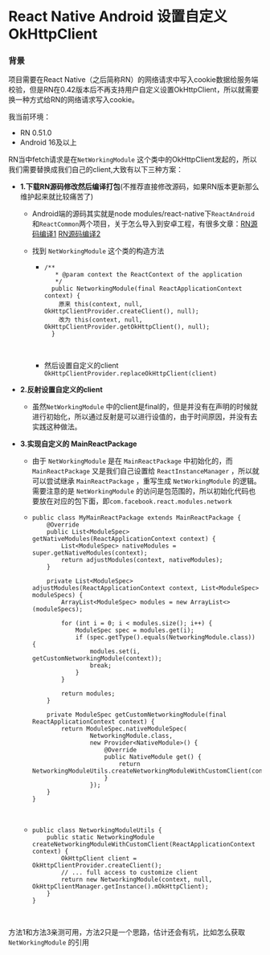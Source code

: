 # React Native Android 设置自定义OkHttpClient

### 背景

项目需要在React Native（之后简称RN）的网络请求中写入cookie数据给服务端校验，但是RN在0.42版本后不再支持用户自定义设置OkHttpClient，所以就需要换一种方式给RN的网络请求写入cookie。

我当前环境：

- RN 0.51.0
- Android 16及以上

RN当中fetch请求是在`NetWorkingModule` 这个类中的OkHttpClient发起的，所以我们需要替换成我们自己的client,大致有以下三种方案：

- **1.下载RN源码修改然后编译打包**(不推荐直接修改源码，如果RN版本更新那么维护起来就比较痛苦了)

  - Android端的源码其实就是node modules/react-native下`ReactAndroid`和`ReactCommon`两个项目，关于怎么导入到安卓工程，有很多文章：[RN源码编译1](https://www.jianshu.com/p/bd4bcdceba9b) [RN源码编译2](https://www.jianshu.com/p/fbd29a9799ee)

  - 找到 `NetWorkingModule` 这个类的构造方法

    - ```
      /**
         * @param context the ReactContext of the application
         */
        public NetworkingModule(final ReactApplicationContext context) {
          原来 this(context, null, OkHttpClientProvider.createClient(), null);
          改为 this(context, null, OkHttpClientProvider.getOkHttpClient(), null);
        }
      ```

      ​

    - 然后设置自定义的client `OkHttpClientProvider.replaceOkHttpClient(client)`

- **2.反射设置自定义的client**

  - 虽然`NetWorkingModule` 中的client是final的，但是并没有在声明的时候就进行初始化，所以通过反射是可以进行设值的，由于时间原因，并没有去实践这种做法。

- **3.实现自定义的 MainReactPackage**

  - 由于 `NetWorkingModule` 是在 `MainReactPackage` 中初始化的，而 `MainReactPackage` 又是我们自己设置给 `ReactInstanceManager` ，所以就可以尝试继承 `MainReactPackage` ，重写生成 `NetWorkingModule` 的逻辑。需要注意的是 `NetWorkingModule` 的访问是包范围的，所以初始化代码也要放在对应的包下面，即`com.facebook.react.modules.network`

  - ```
    public class MyMainReactPackage extends MainReactPackage {
        @Override
        public List<ModuleSpec> getNativeModules(ReactApplicationContext context) {
            List<ModuleSpec> nativeModules = super.getNativeModules(context);
            return adjustModules(context, nativeModules);
        }

        private List<ModuleSpec> adjustModules(ReactApplicationContext context, List<ModuleSpec> moduleSpecs) {
            ArrayList<ModuleSpec> modules = new ArrayList<>(moduleSpecs);

            for (int i = 0; i < modules.size(); i++) {
                ModuleSpec spec = modules.get(i);
                if (spec.getType().equals(NetworkingModule.class)) {
                    modules.set(i, getCustomNetworkingModule(context));
                    break;
                }
            }

            return modules;
        }

        private ModuleSpec getCustomNetworkingModule(final ReactApplicationContext context) {
            return ModuleSpec.nativeModuleSpec(
                    NetworkingModule.class,
                    new Provider<NativeModule>() {
                        @Override
                        public NativeModule get() {
                            return NetworkingModuleUtils.createNetworkingModuleWithCustomClient(context);
                        }
                    });
        }
    }
    ```

    ​

  - ```
    public class NetworkingModuleUtils {
        public static NetworkingModule createNetworkingModuleWithCustomClient(ReactApplicationContext context) {
            OkHttpClient client = OkHttpClientProvider.createClient();
            // ... full access to customize client
            return new NetworkingModule(context, null, OkHttpClientManager.getInstance().mOkHttpClient);
        }
    }
    ```

  ​

方法1和方法3亲测可用，方法2只是一个思路，估计还会有坑，比如怎么获取 `NetWorkingModule` 的引用